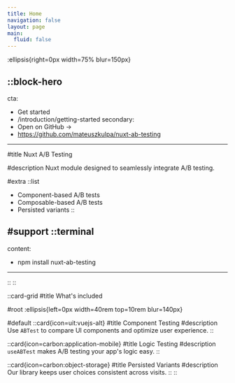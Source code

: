```yaml
---
title: Home
navigation: false
layout: page
main:
  fluid: false
---
```


:ellipsis{right=0px width=75% blur=150px}

::block-hero
---
cta:
  - Get started
  - /introduction/getting-started
secondary:
  - Open on GitHub →
  - https://github.com/mateuszkulpa/nuxt-ab-testing
---

#title
Nuxt A/B Testing

#description
Nuxt module designed to seamlessly integrate A/B testing.


#extra
  ::list
  - Component-based A/B tests
  - Composable-based A/B tests
  - Persisted variants
  ::

#support
  ::terminal
  ---
  content:
  - npm install nuxt-ab-testing
  ---
  ::
::

::card-grid
#title
What's included

#root
:ellipsis{left=0px width=40rem top=10rem blur=140px}

#default
  ::card{icon=uit:vuejs-alt}
  #title
  Component Testing
  #description
  Use `ABTest` to compare UI components and optimize user experience.
  ::

  ::card{icon=carbon:application-mobile}
  #title
  Logic Testing
  #description
  `useABTest` makes A/B testing your app's logic easy.
  ::

  ::card{icon=carbon:object-storage}
  #title
  Persisted Variants
  #description
  Our library keeps user choices consistent across visits.
  ::
::
